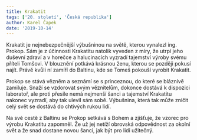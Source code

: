 ```yaml
---
title: Krakatit
tags: ['20. století', 'Česká republika']
author: Karel Čapek
date: '2019-10-14'
---
```


Krakatit je nejnebezpečnější výbušninou na světě, kterou vynalezl ing. Prokop. Sám je z účinnosti Krakatitu natolik vyveden z míry, že utrpí jeho duševní zdraví a v horečce a halucinacích vyzradí tajemství výroby svému příteli Tomšovi. V blouznění potkává krásnou ženu, kterou se později pokusí najít. Právě kvůli ní zamíří do Baltinu, kde se Tomeš pokouší vyrobit Krakatit.

Prokop se stává vězněm a seznámí se s princeznou, do které se bláznivě zamiluje. Snaží se vzdorovat svým věznitelům, dokonce dostává k dispozici laboratoř, ale proti přesile nemá nejmenší šanci a tajemství Krakatitu nakonec vyzradí, aby tak ulevil sám sobě. Výbušnina, která tak může zničit celý svět se dostává do chtivých rukou lidí.

Na své cestě z Baltinu se Prokop setkává s Bohem a zjišťuje, že vzorec pro výrobu Krakatitu zapomněl. Že už jej netíží obrovská odpovědnost za okolní svět a že snad dostane novou šanci, jak být pro lidi užitečný.

